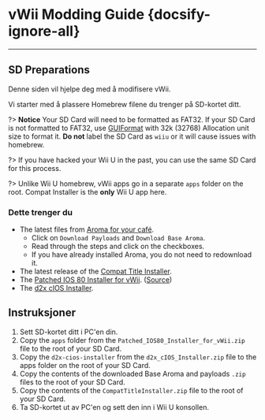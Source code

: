 # vWii Modding Guide {docsify-ignore-all}

***

## SD Preparations

Denne siden vil hjelpe deg med å modifisere vWii.

Vi starter med å plassere Homebrew filene du trenger på SD-kortet ditt.

?> **Notice**
Your SD Card will need to be formatted as FAT32. If your SD Card is not formatted to FAT32, use [GUIFormat](http://ridgecrop.co.uk/index.htm?guiformat.htm) with 32k (32768) Allocation unit size to format it. **Do not** label the SD Card as `wiiu` or it will cause issues with homebrew.

?> If you have hacked your Wii U in the past, you can use the same SD Card for this process.

?> Unlike Wii U homebrew, vWii apps go in a separate `apps` folder on the root. Compat Installer is the **only** Wii U app here.

### Dette trenger du

- The latest files from [Aroma for your café](https://aroma.foryour.cafe).
  - Click on `Download Payloads` and `Download Base Aroma`.
  - Read through the steps and click on the checkboxes.
  - If you have already installed Aroma, you do not need to redownload it.
- The latest release of the [Compat Title Installer](https://hbas-frontend.b-cdn.net/wiiu/CompatTitleInstaller).
- The <a href="docs/files/Patched_IOS80_Installer_for_vWii.zip" download>Patched IOS 80 Installer for vWii</a>. ([Source](https://github.com/Lazr1026/Patched-IOS80-Installer-for-vWii))
- The <a href ="docs/files/d2x_cIOS_Installer.zip" download>d2x cIOS Installer</a>.

## Instruksjoner

1. Sett SD-kortet ditt i PC'en din.
2. Copy the `apps` folder from the `Patched_IOS80_Installer_for_vWii.zip` file to the root of your SD Card.
3. Copy the `d2x-cios-installer` from the `d2x_cIOS_Installer.zip` file to the apps folder on the root of your SD Card.
4. Copy the contents of the downloaded Base Aroma and payloads `.zip` files to the root of your SD Card.
5. Copy the contents of the `CompatTitleInstaller.zip` file to the root of your SD Card.
6. Ta SD-kortet ut av PC'en og sett den inn i Wii U konsollen.
